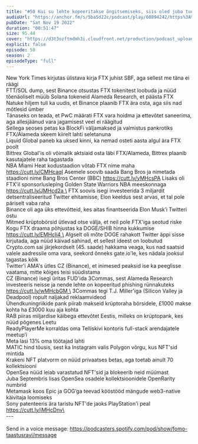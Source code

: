```yaml
---
title: "#50 Kui su lehte kopeeritakse õngitsemiseks, siis oled juba tuntud"
audioUrl: "https://anchor.fm/s/5ba5d22c/podcast/play/60894242/https%3A%2F%2Fd3ctxlq1ktw2nl.cloudfront.net%2Fstaging%2F2022-10-19%2Fd903fe47-3999-ce01-02a0-04339fdba35e.m4a"
pubDate: "Sat Nov 19 2022"
duration: "00:51:47"
size: 95.44 
cover: "https://d3t3ozftmdmh3i.cloudfront.net/production/podcast_uploaded_episode/15275939/15275939-1668859868179-dfaa59e5fbab2.jpg"
explicit: false
episode: 50
season: 2
episodeType: "full"
---
```


New York Times kirjutas ülistava kirja FTX juhist SBF, aga sellest me täna ei räägi \
FTT/SOL dump, sest Binance otsustas FTX tokenitest loobuda ja nüüd tõenäoliselt müüb Solana tokeneid Alameda Research, et päästa FTX \
Natuke hiljem tuli ka uudis, et Binance plaanib FTX ära osta, aga siis nad mõtlesid ümber \
Tänaseks on teada, et PwC määrati FTX vara hoidma ja ettevõtet saneerima, aga allesjäänud vara jagamisest veel ei räägitud \
Sellega seoses petas ka BlockFi väljamaksed ja valmistus pankrotiks \
FTX/Alameda skeem kiirelt lahti seletanuna \
Liquid Global paneb ka uksed kinni, ka nemad osteti aasta algul ära FTX poolt \
Bittrex Global'is oli võimalik aktsiaid osta läbi FTX/Alameda, Bittrex plaanib kasutajatele raha tagastada \
NBA Miami Heat kodustaadion võtab FTX nime maha https://cutt.ly/CMHcaqI Asemele soovib saada Bang Bros ja nimetada staadioni nime Bang Bros Center (BBC) https://cutt.ly/yMHcsPA Lisaks oli FTX'il sponsorlusleping Golden State Warriors NBA meeskonnaga https://cutt.ly/JMHcd2a \
FTX soovis isegi investeerida 3 miljardit detsentraliseeritud Twitter ehitamisse, Elon keeldus sest arvas, et tal pole päriselt vaba raha \
Binance oli aga üks ettevõtteid, kes aitas finantseerida Elon Musk’i Twitteri ostu \
Mitmed krüptobörsid ütlevad otse välja, et neil pole FTX'iga seotud riske\
Kogu FTX draama põhjustas ka DOGE/SHIB hinna kukkumise https://cutt.ly/EMHcli4 \
Algselt oli mõte DOGE rahakott Twitter äppi sisse kirjutada, aga nüüd käivad sahinad, et sellest ideest on loobutud \
Crypto.com sai järjekordselt (45. saade) hakkama veaga, kus nad saatsid valele aadressile oma vara, seekord õnneks gate.io'le, kes nädala jooksul tagastas kõik\
Twitter'i AMA's ütles CZ (Binance), et inimesed peaksid ise ka peeglisse vaatama, mitte kõiges teisi süüdistama \
CZ (Binance) isegi üritas FUD'ida 3Commas, sest Alameda Research investeeris neisse ja nende lehte on kopeeritud phishing rünnakuteks https://cutt.ly/wMHcbGM \
3Commas tegi T.J. Miller'iga (Silicon Valley ja Deadpool) ropult naljakad reklaamvideod \
Ühendkuningriikide pank piirab makseid krüptoraha börsidele, £1000 makse kohta ha £3000 kuu aja kohta \
RAB piiras miljardise käibega ettevõtet Eestis, milleks on krüptopank, kes nüüd põgenes Leetu \
ReadyPlayerMe korraldas oma Telliskivi kontoris full-stack arendajatele meetup’i \
Meta lasi 13% oma töötajad lahti \
MATIC hind tõusis, sest ka Instagram valis Polygon võrgu, kus NFT'sid mintida \
Krakeni NFT platvorm on nüüd privaatses betas, aga toetab ainult 70 kollektsiooni \
OpenSea nüüd leiab varastatud NFT'sid ja blokeerib neid müümast \
Juba Septembris lisas OpenSea osadele kollektsioonidele OpenRarity numbrid \
Metamask koos Epic ja GOG’ga teevad kööstööd mängude web3-native käivitaja loomiseks \
Sony patenteeris ära taristu NFT'de jaoks PlayStation'i peal \
https://cutt.ly/iMHcDnv\
\
--- \
\
Send in a voice message: https://podcasters.spotify.com/pod/show/fomo-taastusravi/message
